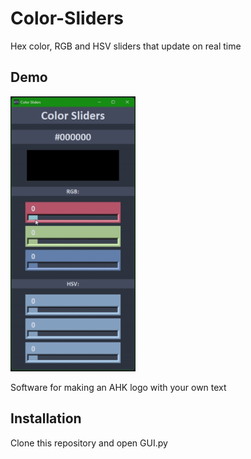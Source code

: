 # Color-Sliders
Hex color, RGB and HSV sliders that update on real time

## Demo

<img src= "https://github.com/Intedai/Color-Sliders/blob/main/demo.gif?raw=true" width="200" height="440"/>

Software for making an AHK logo with your own text 

## Installation

Clone this repository and open GUI.py
